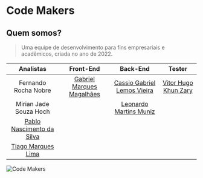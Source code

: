 # Code Makers
## Quem somos?
>Uma equipe de desenvolvimento para fins empresariais e acadêmicos, criada no ano de 2022.

Analistas|Front-End|Back-End|Tester
:--:|:--:|:--:|:--:
Fernando Rocha Nobre|[Gabriel Marques Magalhães](https://github.com/NikisGabriel)|[Cassio Gabriel Lemos Vieira](https://github.com/Ninguem2k)|[Vitor Hugo Khun Zary](https://github.com/VitorZary)|
Mirian Jade Souza Hoch||[Leonardo Martins Muniz](https://github.com/leonardomunizdev)|
[Pablo Nascimento da Silva](https://github.com/Pablonds)|
[Tiago Marques Lima](https://github.com/Ogarit)|

![Code Makers](https://user-images.githubusercontent.com/116044378/201791847-65e09c10-6a1e-4b23-9457-145cd12df594.jpg)
